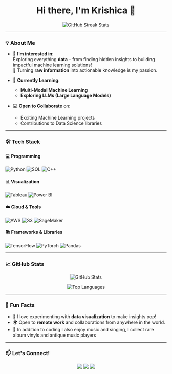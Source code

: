 <h1 align="center">Hi there, I'm Krishica 👋</h1>

<p align="center">
  <img src="https://github-readme-streak-stats.herokuapp.com/?user=krishicagopalakrishnan&theme=radical" alt="GitHub Streak Stats"/>
</p>

---

### 💡 About Me
- 👀 **I’m interested in**:  
  Exploring everything **data** – from finding hidden insights to building impactful machine learning solutions!  
  🌟 Turning **raw information** into actionable knowledge is my passion.  

- 🌱 **Currently Learning**:  
  - **Multi-Modal Machine Learning**  
  - **Exploring LLMs (Large Language Models)**  

- 💻 **Open to Collaborate** on:  
  - Exciting Machine Learning projects  
  - Contributions to Data Science libraries  

---

### 🛠️ Tech Stack

#### 💻 Programming
![Python](https://img.shields.io/badge/-Python-3776AB?style=for-the-badge&logo=python&logoColor=white)
![SQL](https://img.shields.io/badge/-SQL-CC2927?style=for-the-badge&logo=microsoftsqlserver&logoColor=white)
![C++](https://img.shields.io/badge/-C++-00599C?style=for-the-badge&logo=cplusplus&logoColor=white)

#### 📊 Visualization
![Tableau](https://img.shields.io/badge/-Tableau-E97627?style=for-the-badge&logo=tableau&logoColor=white)
![Power BI](https://img.shields.io/badge/-Power%20BI-F2C811?style=for-the-badge&logo=powerbi&logoColor=black)

#### ☁️ Cloud & Tools
![AWS](https://img.shields.io/badge/-AWS-FF9900?style=for-the-badge&logo=amazonaws&logoColor=white)
![S3](https://img.shields.io/badge/-S3-569A31?style=for-the-badge&logo=amazons3&logoColor=white)
![SageMaker](https://img.shields.io/badge/-SageMaker-232F3E?style=for-the-badge&logo=amazonsagemaker&logoColor=white)

#### 📚 Frameworks & Libraries
![TensorFlow](https://img.shields.io/badge/-TensorFlow-FF6F00?style=for-the-badge&logo=tensorflow&logoColor=white)
![PyTorch](https://img.shields.io/badge/-PyTorch-EE4C2C?style=for-the-badge&logo=pytorch&logoColor=white)
![Pandas](https://img.shields.io/badge/-Pandas-150458?style=for-the-badge&logo=pandas&logoColor=white)

---

### 📈 GitHub Stats

<p align="center">
  <img src="https://github-readme-stats.vercel.app/api?username=krishicagopalakrishnan&show_icons=true&theme=radical" alt="GitHub Stats"/>
</p>
<p align="center">
  <img src="https://github-readme-stats.vercel.app/api/top-langs/?username=krishicagopalakrishnan&layout=compact&theme=radical" alt="Top Languages"/>
</p>

---

### 🌟 Fun Facts
- 🎨 I love experimenting with **data visualization** to make insights pop!  
- 🌍 Open to **remote work** and collaborations from anywhere in the world.
- 🎸 In addition to coding I also enjoy music and singing, I collect rare album vinyls and antique music players 

---

### 📫 Let's Connect!

<p align="center">
  <a href="mailto:krishicagopalakrishnan@example.com"><img src="https://img.shields.io/badge/-Email-EA4335?style=for-the-badge&logo=gmail&logoColor=white"/></a>
  <a href="https://linkedin.com/in/krishicagopalakrishnan"><img src="https://img.shields.io/badge/-LinkedIn-0077B5?style=for-the-badge&logo=linkedin&logoColor=white"/></a>
  <a href="https://github.com/krishicagopalakrishnan"><img src="https://img.shields.io/badge/-GitHub-333?style=for-the-badge&logo=github&logoColor=white"/></a>
</p>


<!---
krishicago/krishicago is a ✨ special ✨ repository because its `README.md` (this file) appears on your GitHub profile.
You can click the Preview link to take a look at your changes.
--->
